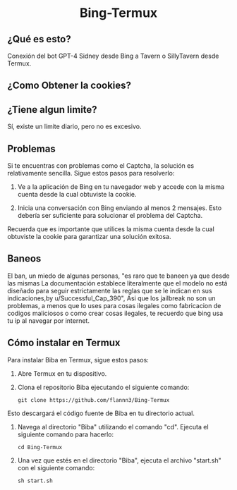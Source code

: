 <h1 align="center">Bing-Termux</h1>

## ¿Qué es esto?
Conexión del bot GPT-4 Sidney desde Bing a Tavern o SillyTavern desde Termux.

## ¿Como Obtener la cookies?

## ¿Tiene algun limite?
Sí, existe un límite diario, pero no es excesivo.

## Problemas
Si te encuentras con problemas como el Captcha, la solución es relativamente sencilla. Sigue estos pasos para resolverlo:

1. Ve a la aplicación de Bing en tu navegador web y accede con la misma cuenta desde la cual obtuviste la cookie.

2. Inicia una conversación con Bing enviando al menos 2 mensajes. Esto debería ser suficiente para solucionar el problema del Captcha.

Recuerda que es importante que utilices la misma cuenta desde la cual obtuviste la cookie para garantizar una solución exitosa.

## Baneos
El ban, un miedo de algunas personas, "es raro que te baneen ya que desde las mismas La documentación establece literalmente que el modelo no está diseñado para seguir estrictamente las reglas que se le indican en sus indicaciones,by u/Successful_Cap_390", Asi que los jailbreak no son un problemas, a menos que lo uses para cosas ilegales como fabricacion de codigos maliciosos o como crear cosas ilegales, te recuerdo que bing usa tu ip al navegar por internet.

## Cómo instalar en Termux
Para instalar Biba en Termux, sigue estos pasos:

1. Abre Termux en tu dispositivo.

2. Clona el repositorio Biba ejecutando el siguiente comando:

   ```shell
   git clone https://github.com/flannn3/Bing-Termux
   ```
Esto descargará el código fuente de Biba en tu directorio actual.

1. Navega al directorio "Biba" utilizando el comando "cd". Ejecuta el siguiente comando para hacerlo:
    ```shell
    cd Bing-Termux
     ```
    
2. Una vez que estés en el directorio "Biba", ejecuta el archivo "start.sh" con el siguiente comando:
     ```shell
    sh start.sh
     ```
